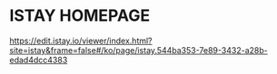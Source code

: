 # ISTAY HOMEPAGE

https://edit.istay.io/viewer/index.html?site=istay&frame=false#/ko/page/istay.544ba353-7e89-3432-a28b-edad4dcc4383



